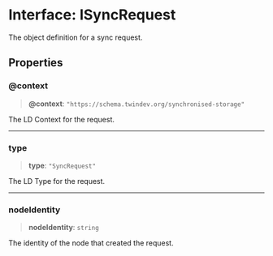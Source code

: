 # Interface: ISyncRequest

The object definition for a sync request.

## Properties

### @context

> **@context**: `"https://schema.twindev.org/synchronised-storage"`

The LD Context for the request.

***

### type

> **type**: `"SyncRequest"`

The LD Type for the request.

***

### nodeIdentity

> **nodeIdentity**: `string`

The identity of the node that created the request.

